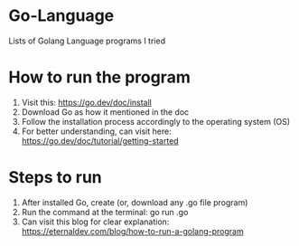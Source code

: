 # Go-Language
Lists of Golang Language programs I tried

# How to run the program
1. Visit this: https://go.dev/doc/install
2. Download Go as how it mentioned in the doc
3. Follow the installation process accordingly to the operating system (OS)
4. For better understanding, can visit here: https://go.dev/doc/tutorial/getting-started

# Steps to run 
1. After installed Go, create (or, download any .go file program)
2. Run the command at the terminal: go run <fileName>.go
3. Can visit this blog for clear explanation: https://eternaldev.com/blog/how-to-run-a-golang-program



